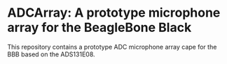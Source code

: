 # ADCArray: A prototype microphone array for the BeagleBone Black

This repository contains a prototype ADC microphone array cape for the BBB based on the ADS131E08.
